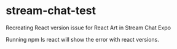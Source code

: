 # stream-chat-test
Recreating React version issue for React Art in Stream Chat Expo


Running npm ls react will show the error with react versions.
